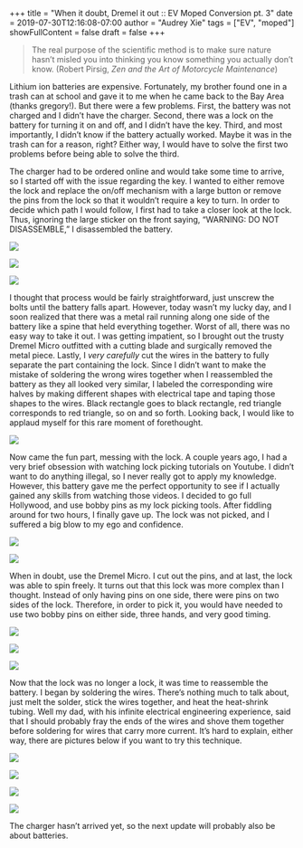 +++
title = "When it doubt, Dremel it out :: EV Moped Conversion pt. 3"
date = 2019-07-30T12:16:08-07:00
author = "Audrey Xie"
tags = ["EV", "moped"]
showFullContent = false
draft = false
+++

> The real purpose of the scientific method is to make sure nature hasn’t misled you into thinking you know something you actually don’t know. (Robert Pirsig, *Zen and the Art of Motorcycle Maintenance*)

Lithium ion batteries are expensive. Fortunately, my brother found one in a trash can at school and gave it to me when he came back to the Bay Area (thanks gregory!). But there were a few problems. First, the battery was not charged and I didn’t have the charger. Second, there was a lock on the battery for turning it on and off, and I didn’t have the key. Third, and most importantly, I didn’t know if the battery actually worked. Maybe it was in the trash can for a reason, right? Either way, I would have to solve the first two problems before being able to solve the third.

The charger had to be ordered online and would take some time to arrive, so I started off with the issue regarding the key. I wanted to either remove the lock and replace the on/off mechanism with a large button or remove the pins from the lock so that it wouldn’t require a key to turn. In order to decide which path I would follow, I first had to take a closer look at the lock. Thus, ignoring the large sticker on the front saying, “WARNING: DO NOT DISASSEMBLE,” I disassembled the battery. 

![](/images/moped/IMG_3508.jpg)

![](/images/moped/IMG_3512.jpg)

![](/images/moped/IMG_3516.jpg)

I thought that process would be fairly straightforward, just unscrew the bolts until the battery falls apart. However, today wasn’t my lucky day, and I soon realized that there was a metal rail running along one side of the battery like a spine that held everything together. Worst of all, there was no easy way to take it out. I was getting impatient, so I brought out the trusty Dremel Micro outfitted with a cutting blade and surgically removed the metal piece. Lastly, I *very carefully* cut the wires in the battery to fully separate the part containing the lock. Since I didn’t want to make the mistake of soldering the wrong wires together when I reassembled the battery as they all looked very similar, I labeled the corresponding wire halves by making different shapes with electrical tape and taping those shapes to the wires. Black rectangle goes to black rectangle, red triangle corresponds to red triangle, so on and so forth. Looking back, I would like to applaud myself for this rare moment of forethought.

![](/images/moped/IMG_3519.jpg)

Now came the fun part, messing with the lock. A couple years ago, I had a very brief obsession with watching lock picking tutorials on Youtube. I didn’t want to do anything illegal, so I never really got to apply my knowledge. However, this battery gave me the perfect opportunity to see if I actually gained any skills from watching those videos. I decided to go full Hollywood, and use bobby pins as my lock picking tools. After fiddling around for two hours, I finally gave up. The lock was not picked, and I suffered a big blow to my ego and confidence.

![](/images/moped/IMG_3530.jpg)

![](/images/moped/IMG_3534.jpg)

When in doubt, use the Dremel Micro. I cut out the pins, and at last, the lock was able to spin freely. It turns out that this lock was more complex than I thought. Instead of only having pins on one side, there were pins on two sides of the lock. Therefore, in order to pick it, you would have needed to use two bobby pins on either side, three hands, and very good timing. 

![](/images/moped/IMG_3536.jpg)

![](/images/moped/IMG_3537.jpg)

![](/images/moped/IMG_3538.jpg)

Now that the lock was no longer a lock, it was time to reassemble the battery. I began by soldering the wires. There’s nothing much to talk about, just melt the solder, stick the wires together, and heat the heat-shrink tubing. Well my dad, with his infinite electrical engineering experience, said that I should probably fray the ends of the wires and shove them together before soldering for wires that carry more current. It’s hard to explain, either way, there are pictures below if you want to try this technique.

![](/images/moped/IMG_3547.jpg)

![](/images/moped/IMG_3542.jpg)

![](/images/moped/IMG_3543.jpg)

![](/images/moped/IMG_3545.jpg)

The charger hasn’t arrived yet, so the next update will probably also be about batteries.
